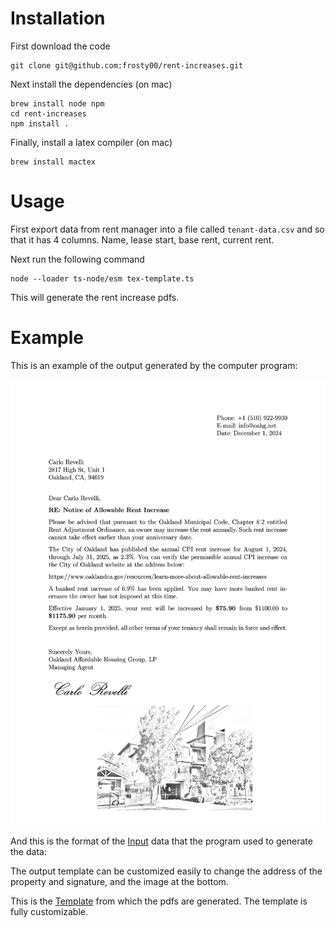 # Installation

First download the code

```
git clone git@github.com:frosty00/rent-increases.git
```

Next install the dependencies (on mac)

```
brew install node npm
cd rent-increases
npm install .
```

Finally, install a latex compiler (on mac)

```
brew install mactex
```

# Usage

First export data from rent manager into a file called `tenant-data.csv` and so that it has 4 columns. Name, lease start, base rent, current rent.

Next run the following command

```
node --loader ts-node/esm tex-template.ts
```

This will generate the rent increase pdfs.

# Example

This is an example of the output generated by the computer program:

![Rent Increase Example](example.png)

And this is the format of the [Input](tenant-data.csv) data that the program used to generate the data:

The output template can be customized easily to change the address of the property and signature, and the image at the bottom.

This is the [Template](template.tex) from which the pdfs are generated. The template is fully customizable.
